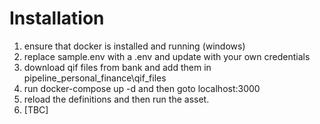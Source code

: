 # Installation
1. ensure that docker is installed and running (windows)
2. replace sample.env with a .env and update with your own credentials
3. download qif files from bank and add them in pipeline_personal_finance\qif_files
4. run docker-compose up -d and then goto localhost:3000
5. reload the definitions and then run the asset.
6. [TBC]